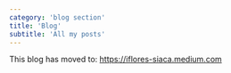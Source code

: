 ```yaml
---
category: 'blog section'
title: 'Blog'
subtitle: 'All my posts'
---
```


This blog has moved to: https://iflores-siaca.medium.com

